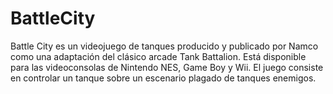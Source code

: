 # BattleCity
Battle City es un videojuego de tanques producido y publicado por Namco como una adaptación del clásico arcade Tank Battalion.​ Está disponible para las videoconsolas de Nintendo NES, Game Boy y Wii. El juego consiste en controlar un tanque sobre un escenario plagado de tanques enemigos.
